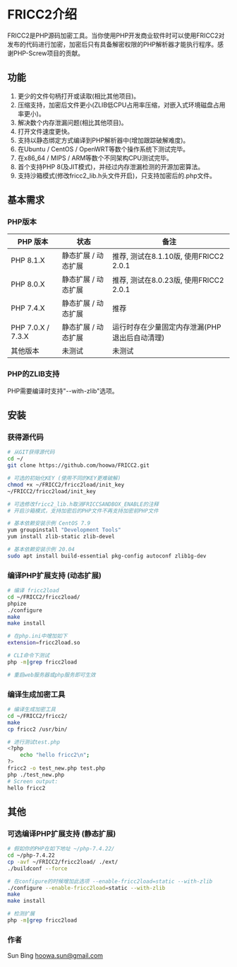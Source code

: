 # FRICC2介绍

FRICC2是PHP源码加密工具。当你使用PHP开发商业软件时可以使用FRICC2对发布的代码进行加密，加密后只有具备解密权限的PHP解析器才能执行程序。感谢PHP-Screw项目的贡献。





## 功能

1. 更少的文件句柄打开或读取(相比其他项目)。
2. 压缩支持，加密后文件更小(ZLIB低CPU占用率压缩，对嵌入式环境磁盘占用率更小)。
3. 解决数个内存泄漏问题(相比其他项目)。
4. 打开文件速度更快。
5. 支持以静态绑定方式编译到PHP解析器中(增加跟踪破解难度)。
6. 在Ubuntu / CentOS / OpenWRT等数个操作系统下测试完毕。
7. 在x86_64 / MIPS / ARM等数个不同架构CPU测试完毕。
8. 首个支持PHP 8(及JIT模式)，并经过内存泄漏检测的开源加密算法。
9. 支持沙箱模式(修改fricc2_lib.h头文件开启)，只支持加密后的.php文件。





## 基本需求

### PHP版本

| PHP 版本          | 状态                | 备注                                          |
| ----------------- | ------------------- | --------------------------------------------- |
| PHP 8.1.X         | 静态扩展 / 动态扩展 | 推荐, 测试在8.1.10版, 使用FRICC2 2.0.1        |
| PHP 8.0.X         | 静态扩展 / 动态扩展 | 推荐, 测试在8.0.23版, 使用FRICC2 2.0.1        |
| PHP 7.4.X         | 静态扩展 / 动态扩展 | 推荐                                          |
| PHP 7.0.X / 7.3.X | 静态扩展 / 动态扩展 | 运行时存在少量固定内存泄漏(PHP退出后自动清理) |
| 其他版本          | 未测试              | 未测试                                        |

### PHP的ZLIB支持

PHP需要编译时支持"--with-zlib"选项。





## 安装

### 获得源代码

```bash
# 从GIT获得源代码
cd ~/
git clone https://github.com/hoowa/FRICC2.git

# 可选的初始化KEY (使用不同的KEY更难破解)
chmod +x ~/FRICC2/fricc2load/init_key
~/FRICC2/fricc2load/init_key

# 可选修改fricc2_lib.h取消FRICCSANDBOX_ENABLE的注释
# 开启沙箱模式，支持加密后的PHP文件不再支持加密前PHP文件

# 基本依赖安装示例 CentOS 7.9
yum groupinstall "Development Tools"
yum install zlib-static zlib-devel

# 基本依赖安装示例 20.04
sudo apt install build-essential pkg-config autoconf zlib1g-dev
```

### 编译PHP扩展支持 (动态扩展)

```bash
# 编译 fricc2load
cd ~/FRICC2/fricc2load/
phpize
./configure
make
make install

# 在php.ini中增加如下
extension=fricc2load.so

# CLI命令下测试
php -m|grep fricc2load

# 重启web服务器或php服务即可生效
```

### 编译生成加密工具

```bash
# 编译生成加密工具
cd ~/FRICC2/fricc2/
make
cp fricc2 /usr/bin/

# 进行测试test.php
<?php
	echo "hello fricc2\n";
?>
fricc2 -o test_new.php test.php
php ./test_new.php
# Screen output:
hello fricc2
```



## 其他

### 可选编译PHP扩展支持 (静态扩展)

```bash
# 假如你的PHP在如下地址 ~/php-7.4.22/
cd ~/php-7.4.22
cp -avf ~/FRICC2/fricc2load/ ./ext/
./buildconf --force

# 在configure的时候增加此选项 --enable-fricc2load=static --with-zlib
./configure --enable-fricc2load=static --with-zlib
make
make install

# 检测扩展
php -m|grep fricc2load
```

### 作者

Sun Bing <hoowa.sun@gmail.com>

